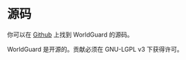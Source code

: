 # 源码

你可以在 [Github](https://github.com/EngineHub/worldguard) 上找到 WorldGuard 的源码。

WorldGuard 是开源的。贡献必须在 GNU-LGPL v3 下获得许可。